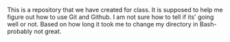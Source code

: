 This is a repository that we have created for class. 
It is supposed to help me figure out how to use Git and Github. 
I am not sure how to tell if its' going well or not. 
Based on how long it took me to change my directory in Bash- probably not great.  
